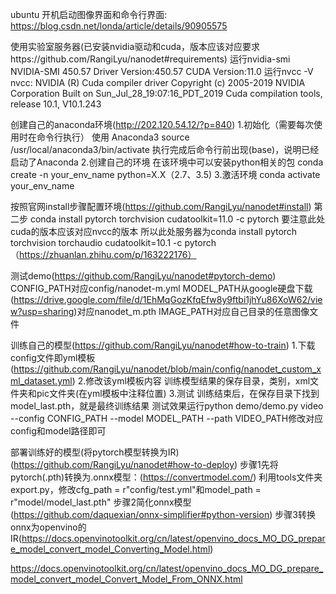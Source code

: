 ubuntu 开机启动图像界面和命令行界面:
https://blog.csdn.net/londa/article/details/90905575

使用实验室服务器(已安装nvidia驱动和cuda，版本应该对应要求https://github.com/RangiLyu/nanodet#requirements)
运行nvidia-smi
NVIDIA-SMI 450.57 Driver Version:450.57 CUDA Version:11.0
运行nvcc -V
nvcc: NVIDIA (R) Cuda compiler driver
Copyright (c) 2005-2019 NVIDIA Corporation
Built on Sun_Jul_28_19:07:16_PDT_2019
Cuda compilation tools, release 10.1, V10.1.243


创建自己的anaconda环境(http://202.120.54.12/?p=840)
1.初始化（需要每次使用时在命令行执行）
使用 Anaconda3
source /usr/local/anaconda3/bin/activate
执行完成后命令行前出现(base)，说明已经启动了Anaconda
2.创建自己的环境
在该环境中可以安装python相关的包
conda create -n your_env_name python=X.X（2.7、3.5)
3.激活环境
conda activate your_env_name




按照官网install步骤配置环境(https://github.com/RangiLyu/nanodet#install)
第二步 conda install pytorch torchvision cudatoolkit=11.0 -c pytorch 要注意此处cuda的版本应该对应nvcc的版本
所以此处服务器为conda install pytorch torchvision torchaudio cudatoolkit=10.1 -c pytorch
（https://zhuanlan.zhihu.com/p/163222176）



测试demo(https://github.com/RangiLyu/nanodet#pytorch-demo)
CONFIG_PATH对应config/nanodet-m.yml
MODEL_PATH从google硬盘下载(https://drive.google.com/file/d/1EhMqGozKfqEfw8y9ftbi1jhYu86XoW62/view?usp=sharing)对应nanodet_m.pth
IMAGE_PATH对应自己目录的任意图像文件





训练自己的模型(https://github.com/RangiLyu/nanodet#how-to-train)
1.下载config文件即yml模板(https://github.com/RangiLyu/nanodet/blob/main/config/nanodet_custom_xml_dataset.yml)
2.修改该yml模板内容
训练模型结果的保存目录，类别，xml文件夹和pic文件夹(在yml模板中注释位置)
3.测试
训练结束后，在保存目录下找到model_last.pth，就是最终训练结果
测试效果运行python demo/demo.py video --config CONFIG_PATH --model MODEL_PATH --path VIDEO_PATH修改对应config和model路径即可




部署训练好的模型(将pytorch模型转换为IR)(https://github.com/RangiLyu/nanodet#how-to-deploy)
步骤1先将pytorch(.pth)转换为.onnx模型：(https://convertmodel.com/)
利用tools文件夹export.py，修改cfg_path = r"config/test.yml"和model_path = r"model/model_last.pth"
步骤2简化onnx模型(https://github.com/daquexian/onnx-simplifier#python-version)
步骤3转换onnx为openvino的IR(https://docs.openvinotoolkit.org/cn/latest/openvino_docs_MO_DG_prepare_model_convert_model_Converting_Model.html)

https://docs.openvinotoolkit.org/cn/latest/openvino_docs_MO_DG_prepare_model_convert_model_Convert_Model_From_ONNX.html

